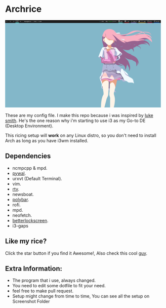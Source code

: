 # Archrice
![General](Rin.png)

These are my config file. I make this repo because i was inspired by [luke smith](https://www.github.com/lukesmithxyz). He's the one reason why i'm starting to use i3 as my Go-to DE (Desktop Environment).

This ricing setup will **work** on any Linux distro, so you don't need to install Arch as long as you have i3wm installed.

## Dependencies
* ncmpcpp & mpd.
* [pywal](https://github.com/dylanaraps/pywal/).
* urxvt (Default Terminal).
* vim.
* [rtv](https://github.com/michael-lazar/rtv).
* newsboat.
* [polybar](https://github.com/jaagr/polybar).
* rofi.
* mpd.
* neofetch.
* [betterlockscreen](https://github.com/pavanjadhaw/betterlockscreen).
* i3-gaps

## Like my rice?
Click the star button if you find it Awesome!, Also check this cool [guy](https://www.github.com/lukesmithxyz).

## Extra Information:
* The program that i use, always changed. 
* You need to edit some dotfile to fit your need.
* feel free to make pull request.
* Setup might change from time to time, You can see all the setup on Screenshot Folder

